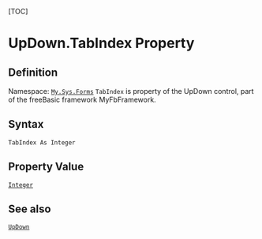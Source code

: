 [TOC]
# UpDown.TabIndex Property

## Definition
Namespace: [`My.Sys.Forms`](My.Sys.Forms.md)
`TabIndex` is property of the UpDown control, part of the freeBasic framework MyFbFramework.
## Syntax
```freeBasic
TabIndex As Integer
```
## Property Value
[`Integer`]("https://www.freebasic.net/wiki/KeyPgInteger")
## See also
[`UpDown`](UpDown.md)
